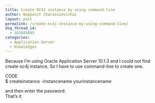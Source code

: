 ```yaml
---
title: Create OC4J instance by using command-line
author: Noppanit Charassinvichai
layout: post
permalink: /create-oc4j-instance-by-using-command-line/
dsq_thread_id:
  - 183845895
categories:
  - Application Server
  - Knowledges
---
```

Because I&#8217;m using Oracle Application Server 10.1.3 and I could not find create oc4j instance, So I have to use command-line to create one.

<div class="codetop">
  CODE
</div>

<div class="codemain">
  $ createinstance -instancename yourinstancename
</div>

and then enter the password.  
That&#8217;s it